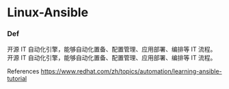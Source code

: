 # Linux-Ansible

### Def
开源 IT 自动化引擎，能够自动化置备、配置管理、应用部署、编排等 IT 流程。
开源 IT 自动化引擎，能够自动化置备、配置管理、应用部署、编排等 IT 流程。







References
https://www.redhat.com/zh/topics/automation/learning-ansible-tutorial
